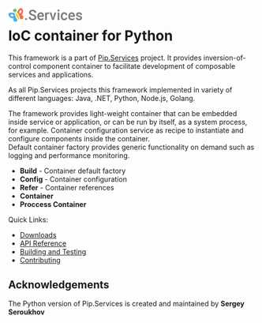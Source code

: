 # <img src="https://github.com/pip-services/pip-services/raw/master/design/Logo.png" alt="Pip.Services Logo" style="max-width:30%"> <br/> IoC container for Python

This framework is a part of [Pip.Services](https://github.com/pip-services/pip-services) project.
It provides inversion-of-control component container to facilitate development of composable services and applications.

As all Pip.Services projects this framework implemented in variety of different languages: Java, .NET, Python, Node.js, Golang. 

The framework provides light-weight container that can be embedded inside service or application, or can be run by itself,
as a system process, for example. Container configuration service as recipe to instantiate and configure components inside the container.  
Default container factory provides generic functionality on demand such as logging and performance monitoring.

- **Build** - Container default factory
- **Config** - Container configuration
- **Refer** - Container references
- **Container**
- **Proccess Container**

Quick Links:

* [Downloads](https://github.com/pip-services3-python/pip-services3-container-python/blob/master/doc/Downloads.md)
* [API Reference](https://pip-services3-python.github.io/pip-services3-container-python/index.html)
* [Building and Testing](https://github.com/pip-services3-python/pip-services3-container-python/blob/master/doc/Development.md)
* [Contributing](https://github.com/pip-services3-python/pip-services3-container-python/blob/master/doc/Development.md/#contrib)

## Acknowledgements

The Python version of Pip.Services is created and maintained by **Sergey Seroukhov**